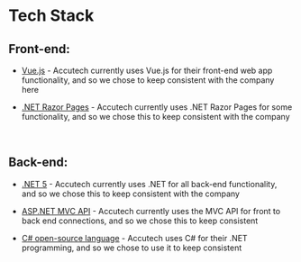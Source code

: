 # Tech Stack
## Front-end:
- [Vue.js](https://vuejs.org/) - Accutech currently uses Vue.js for their front-end web app functionality, and so we chose to keep consistent with the company here

- [.NET Razor Pages](https://docs.microsoft.com/en-us/aspnet/core/razor-pages/?view=aspnetcore-5.0&tabs=visual-studio) - Accutech currently uses .NET Razor Pages for some functionality, and so we chose this to keep consistent with the company

<br>

## Back-end:
- [.NET 5](https://docs.microsoft.com/en-us/dotnet/core/dotnet-five) - Accutech currently uses .NET for all back-end functionality, and so we chose this to keep consistent with the company

- [ASP.NET MVC API]() - Accutech currently uses the MVC API for front to back end connections, and so we chose this to keep consistent

- [C# open-source language](https://dotnet.microsoft.com/languages/csharp) - Accutech uses C# for their .NET programming, and so we chose to use it to keep consistent